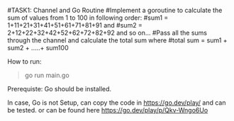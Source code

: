 #TASK1: Channel and Go Routine
#Implement a goroutine to calculate the sum of values from 1 to 100 in following order:
#sum1 = 1+11+21+31+41+51+61+71+81+91 and
#sum2 = 2+12+22+32+42+52+62+72+82+92 and so on…
#Pass all the sums through the channel and calculate the total sum where
#total sum = sum1 + sum2 + .....+ sum100

How to run: 
> go run main.go

Prerequiste: 
Go should be installed. 

In case, Go is not Setup, can copy the code in https://go.dev/play/ and can be tested.
or can be found here https://go.dev/play/p/Qkv-Wngo6Uo  
